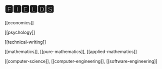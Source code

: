 # 🅵🅸🅴🅻🅳🆂

[[economics]]

[[psychology]]

[[technical-writing]]

[[mathematics]], [[pure-mathematics]], [[applied-mathematics]]

[[computer-science]], [[computer-engineering]], [[software-engineering]]
